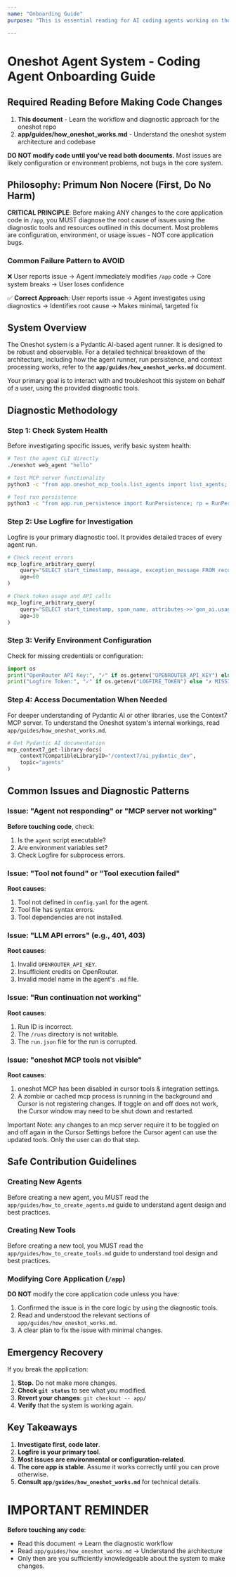 ```yaml
---
name: "Onboarding Guide"
purpose: "This is essential reading for AI coding agents working on the oneshot repository. It provides valuable context that will help coding agents understand the diagnostic methodology and safe contribution guidelines to prevent breaking the core system"

---
```


# Oneshot Agent System - Coding Agent Onboarding Guide

## Required Reading Before Making Code Changes

1. **This document** - Learn the workflow and diagnostic approach for the oneshot repo
2. **app/guides/how_oneshot_works.md** - Understand the oneshot system architecture and codebase

**DO NOT modify code until you've read both documents.** Most issues are likely configuration or environment problems, not bugs in the core system.

## Philosophy: Primum Non Nocere (First, Do No Harm)

**CRITICAL PRINCIPLE**: Before making ANY changes to the core application code in `/app`, you MUST diagnose the root cause of issues using the diagnostic tools and resources outlined in this document. Most problems are configuration, environment, or usage issues - NOT core application bugs.

### Common Failure Pattern to AVOID
❌ User reports issue → Agent immediately modifies `/app` code → Core system breaks → User loses confidence

✅ **Correct Approach**: User reports issue → Agent investigates using diagnostics → Identifies root cause → Makes minimal, targeted fix

## System Overview

The Oneshot system is a Pydantic AI-based agent runner. It is designed to be robust and observable. For a detailed technical breakdown of the architecture, including how the agent runner, run persistence, and context processing works, refer to the **`app/guides/how_oneshot_works.md`** document.

Your primary goal is to interact with and troubleshoot this system on behalf of a user, using the provided diagnostic tools.

## Diagnostic Methodology

### Step 1: Check System Health
Before investigating specific issues, verify basic system health:

```bash
# Test the agent CLI directly
./oneshot web_agent "hello"

# Test MCP server functionality
python3 -c "from app.oneshot_mcp_tools.list_agents import list_agents; import os; print(list_agents(os.getcwd()))"

# Test run persistence
python3 -c "from app.run_persistence import RunPersistence; rp = RunPersistence(); print('Run persistence OK')"
```

### Step 2: Use Logfire for Investigation
Logfire is your primary diagnostic tool. It provides detailed traces of every agent run.

```python
# Check recent errors
mcp_logfire_arbitrary_query(
    query="SELECT start_timestamp, message, exception_message FROM records WHERE is_exception = true OR level >= 40 ORDER BY start_timestamp DESC LIMIT 10",
    age=60
)

# Check token usage and API calls
mcp_logfire_arbitrary_query(
    query="SELECT start_timestamp, span_name, attributes->>'gen_ai.usage.input_tokens' as input_tokens FROM records WHERE service_name = 'oneshot' ORDER BY start_timestamp DESC LIMIT 10",
    age=30
)
```

### Step 3: Verify Environment Configuration
Check for missing credentials or configuration:

```python
import os
print("OpenRouter API Key:", "✓" if os.getenv("OPENROUTER_API_KEY") else "✗ MISSING")
print("Logfire Token:", "✓" if os.getenv("LOGFIRE_TOKEN") else "✗ MISSING")
```

### Step 4: Access Documentation When Needed
For deeper understanding of Pydantic AI or other libraries, use the Context7 MCP server. To understand the Oneshot system's internal workings, read `app/guides/how_oneshot_works.md`.

```python
# Get Pydantic AI documentation
mcp_context7_get-library-docs(
    context7CompatibleLibraryID="/context7/ai_pydantic_dev",
    topic="agents"
)
```

## Common Issues and Diagnostic Patterns

### Issue: "Agent not responding" or "MCP server not working"
**Before touching code**, check:
1. Is the `agent` script executable?
2. Are environment variables set?
3. Check Logfire for subprocess errors.

### Issue: "Tool not found" or "Tool execution failed"
**Root causes**:
1. Tool not defined in `config.yaml` for the agent.
2. Tool file has syntax errors.
3. Tool dependencies are not installed.

### Issue: "LLM API errors" (e.g., 401, 403)
**Root causes**:
1. Invalid `OPENROUTER_API_KEY`.
2. Insufficient credits on OpenRouter.
3. Invalid model name in the agent's `.md` file.

### Issue: "Run continuation not working"
**Root causes**:
1. Run ID is incorrect.
2. The `/runs` directory is not writable.
3. The `run.json` file for the run is corrupted.

### Issue: "oneshot MCP tools not visible"
**Root causes**:
1. oneshot MCP has been disabled in cursor tools & integration settings.
2. A zombie or cached mcp process is running in the background and Cursor is not registering changes. If toggle on and off does not work, the Cursor window may need to be shut down and restarted.

Important Note: any changes to an mcp server require it to be toggled on and off again in the Cursor Settings before the Cursor agent can use the updated tools. Only the user can do that step.

## Safe Contribution Guidelines

### Creating New Agents

Before creating a new agent, you MUST read the `app/guides/how_to_create_agents.md` guide to understand agent design and best practices.


### Creating New Tools

Before creating a new tool, you MUST read the `app/guides/how_to_create_tools.md` guide to understand tool design and best practices.

### Modifying Core Application (`/app`)
**DO NOT** modify the core application code unless you have:
1.  Confirmed the issue is in the core logic by using the diagnostic tools.
2.  Read and understood the relevant sections of `app/guides/how_oneshot_works.md`.
3.  A clear plan to fix the issue with minimal changes.

## Emergency Recovery

If you break the application:
1.  **Stop.** Do not make more changes.
2.  **Check `git status`** to see what you modified.
3.  **Revert your changes**: `git checkout -- app/`
4.  **Verify** that the system is working again.

## Key Takeaways

1.  **Investigate first, code later**.
2.  **Logfire is your primary tool**.
3.  **Most issues are environmental or configuration-related**.
4.  **The core app is stable**. Assume it works correctly until you can prove otherwise.
5.  **Consult `app/guides/how_oneshot_works.md`** for technical details.

# IMPORTANT REMINDER

**Before touching any code**: 
- Read this document → Learn the diagnostic workflow
- Read `app/guides/how_oneshot_works.md` → Understand the architecture
- Only then are you sufficiently knowledgeable about the system to make changes.